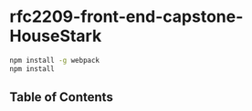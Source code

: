 # rfc2209-front-end-capstone-HouseStark

```sh
npm install -g webpack
npm install
```
## Table of Contents
